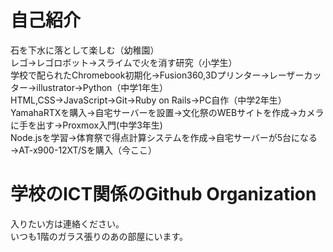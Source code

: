 # 自己紹介
石を下水に落として楽しむ（幼稚園）<br>
レゴ→レゴロボット→スライムで火を消す研究（小学生）<br>
学校で配られたChromebook初期化→Fusion360,3Dプリンター→レーザーカッター→illustrator→Python（中学1年生）<br>
HTML,CSS→JavaScript→Git→Ruby on Rails→PC自作（中学2年生）<br>
YamahaRTXを購入→自宅サーバーを設置→文化祭のWEBサイトを作成→カメラに手を出す→Proxmox入門(中学3年生)<br>
Node.jsを学習→体育祭で得点計算システムを作成→自宅サーバーが5台になる→AT-x900-12XT/Sを購入（今ここ）

# 学校のICT関係のGithub Organization
入りたい方は連絡ください。<br>
いつも1階のガラス張りのあの部屋にいます。
